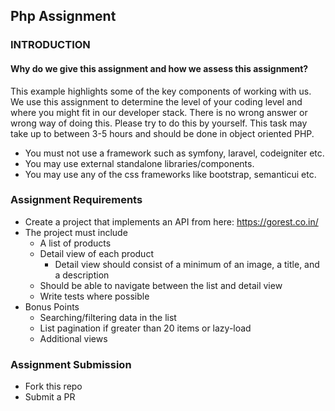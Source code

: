 ## Php Assignment

### INTRODUCTION

#### Why do we give this assignment and how we assess this assignment?

This example highlights some of the key components of working with us. We use this assignment to determine the level of your coding level and where you might fit in our developer stack. There is no wrong answer or wrong way of doing this. Please try to do this by yourself. This task may take up to between 3-5 hours and should be done in object oriented PHP.

* You must not use a framework such as symfony, laravel, codeigniter etc. 
* You may use external standalone libraries/components. 
* You may use any of the css frameworks like bootstrap, semanticui etc.

### Assignment Requirements

* Create a project that implements an API from here:  https://gorest.co.in/
* The project must include
  * A list of products
  * Detail view of each product
    * Detail view should consist of a minimum of an image, a title, and a description
  * Should be able to navigate between the list and detail view
  * Write tests where possible
* Bonus Points
  * Searching/filtering data in the list
  * List pagination if greater than 20 items or lazy-load
  * Additional views
  
### Assignment Submission
   * Fork this repo
   * Submit a PR
